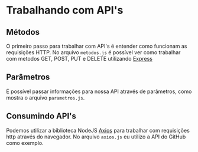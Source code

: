 # Trabalhando com API's

## Métodos

O primeiro passo para trabalhar com API's é entender como funcionam as requisições HTTP. No arquivo `metodos.js` é possível ver como trabalhar com metodos GET, POST, PUT e DELETE utilizando [Express](https://expressjs.com)

## Parâmetros

É possível passar informações para nossa API através de parâmetros, como mostra o arquivo `parametros.js`.

## Consumindo API's

Podemos utilizar a biblioteca NodeJS [Axios](https://www.npmjs.com/package/axios) para trabalhar com requisições http através do navegador. No arquivo `axios.js` eu utilizo a API do GitHub como exemplo.
